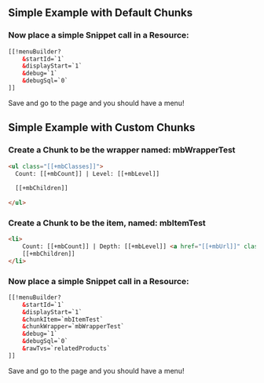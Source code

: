 ## Simple Example with Default Chunks

### Now place a simple Snippet call in a Resource:
```html
[[!menuBuilder?
    &startId=`1`
    &displayStart=`1`
    &debug=`1`
    &debugSql=`0`
]]
```

Save and go to the page and you should have a menu!


## Simple Example with Custom Chunks


### Create a Chunk to be the wrapper named: mbWrapperTest

```html
<ul class="[[+mbClasses]]">
  Count: [[+mbCount]] | Level: [[+mbLevel]]
  
  [[+mbChildren]]
  
</ul>
```

### Create a Chunk to be the item, named: mbItemTest
```html
<li>
	Count: [[+mbCount]] | Depth: [[+mbLevel]] <a href="[[+mbUrl]]" class="[[+mbItemClasses]]">[[+mbTitle]]</a>
	[[+mbChildren]]
</li>
```

### Now place a simple Snippet call in a Resource:
```html
[[!menuBuilder?
    &startId=`1`
    &displayStart=`1`
    &chunkItem=`mbItemTest`
    &chunkWrapper=`mbWrapperTest`
    &debug=`1`
    &debugSql=`0`
    &rawTvs=`relatedProducts`
]]
```

Save and go to the page and you should have a menu!